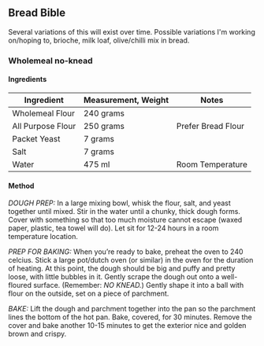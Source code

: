 ## Bread Bible

Several variations of this will exist over time. Possible variations I'm working on/hoping to, brioche, milk loaf, olive/chilli mix in bread.

### Wholemeal no-knead

#### Ingredients

Ingredient | Measurement, Weight | Notes
---|---|----
Wholemeal Flour | 240 grams | 
All Purpose Flour | 250 grams | Prefer Bread Flour 
Packet Yeast | 7 grams |  
Salt | 7 grams |
Water | 475 ml | Room Temperature

#### Method

*DOUGH PREP:*
In a large mixing bowl, whisk the flour, salt, and yeast together until mixed. Stir in the water until a chunky, thick dough forms.
Cover with something so that too much moisture cannot escape (waxed paper, plastic, tea towel will do).
Let sit for 12-24 hours in a room temperature location.

*PREP FOR BAKING:*
When you’re ready to bake, preheat the oven to 240 celcius. 
Stick a large pot/dutch oven (or similar) in the oven for the duration of heating. 
At this point, the dough should be big and puffy and pretty loose, with little bubbles in it. 
Gently scrape the dough out onto a well-floured surface. (Remember: *NO KNEAD.*) 
Gently shape it into a ball with flour on the outside, set on a piece of parchment.

*BAKE:* 
Lift the dough and parchment together into the pan so the parchment lines the bottom of the hot pan.
Bake, covered, for 30 minutes. 
Remove the cover and bake another 10-15 minutes to get the exterior nice and golden brown and crispy.
